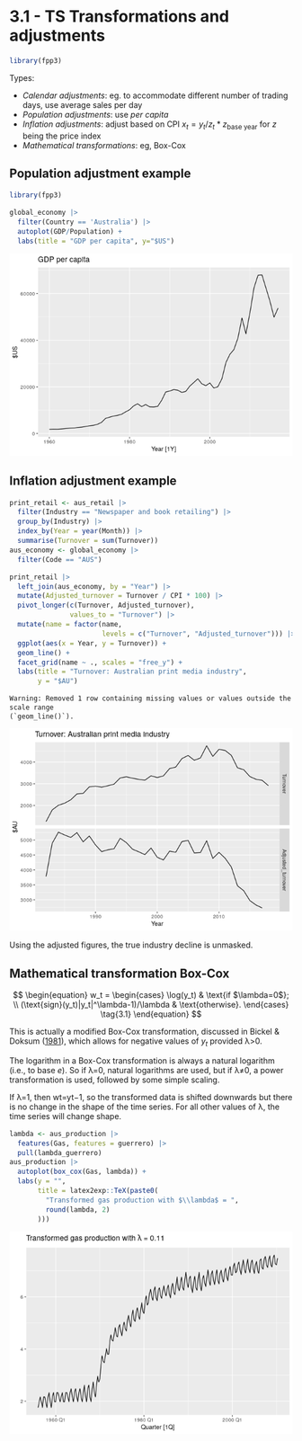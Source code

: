 # 3.1 - TS Transformations and adjustments


``` r
library(fpp3)
```

Types:

- *Calendar adjustments*: eg. to accommodate different number of trading
  days, use average sales per day
- *Population adjustments*: use *per capita*
- *Inflation adjustments*: adjust based on CPI
  $x_{t} = y_{t}/z_{t} * z_{\text{base year}}$ for $z$ being the price
  index
- *Mathematical transformations*: eg, Box-Cox

## Population adjustment example

``` r
library(fpp3)
```

``` r
global_economy |>
  filter(Country == 'Australia') |>
  autoplot(GDP/Population) +
  labs(title = "GDP per capita", y="$US")
```

![](03.1-TransformationsAdustments_files/figure-commonmark/unnamed-chunk-3-1.png)

## Inflation adjustment example

``` r
print_retail <- aus_retail |>
  filter(Industry == "Newspaper and book retailing") |>
  group_by(Industry) |>
  index_by(Year = year(Month)) |>
  summarise(Turnover = sum(Turnover))
aus_economy <- global_economy |>
  filter(Code == "AUS")
```

``` r
print_retail |>
  left_join(aus_economy, by = "Year") |>
  mutate(Adjusted_turnover = Turnover / CPI * 100) |>
  pivot_longer(c(Turnover, Adjusted_turnover),
               values_to = "Turnover") |>
  mutate(name = factor(name,
                       levels = c("Turnover", "Adjusted_turnover"))) |>
  ggplot(aes(x = Year, y = Turnover)) +
  geom_line() +
  facet_grid(name ~ ., scales = "free_y") +
  labs(title = "Turnover: Australian print media industry",
       y = "$AU")
```

    Warning: Removed 1 row containing missing values or values outside the scale range
    (`geom_line()`).

![](03.1-TransformationsAdustments_files/figure-commonmark/unnamed-chunk-5-1.png)

Using the adjusted figures, the true industry decline is unmasked.

## Mathematical transformation Box-Cox

$$
\begin{equation}
  w_t  =
    \begin{cases}
      \log(y_t) & \text{if $\lambda=0$};  \\
      (\text{sign}(y_t)|y_t|^\lambda-1)/\lambda & \text{otherwise}.
    \end{cases}
    \tag{3.1}
\end{equation}
$$

This is actually a modified Box-Cox transformation, discussed in Bickel
& Doksum
([1981](https://otexts.com/fpp3/transformations.html#ref-Bickel1981)),
which allows for negative values of $y_t$ provided λ\>0.

The logarithm in a Box-Cox transformation is always a natural logarithm
(i.e., to base $e$). So if λ=0, natural logarithms are used, but if λ≠0,
a power transformation is used, followed by some simple scaling.

If λ=1, then wt=yt−1, so the transformed data is shifted downwards but
there is no change in the shape of the time series. For all other values
of λ, the time series will change shape.

``` r
lambda <- aus_production |>
  features(Gas, features = guerrero) |>
  pull(lambda_guerrero)
aus_production |>
  autoplot(box_cox(Gas, lambda)) +
  labs(y = "",
       title = latex2exp::TeX(paste0(
         "Transformed gas production with $\\lambda$ = ",
         round(lambda, 2)
       )))
```

![](03.1-TransformationsAdustments_files/figure-commonmark/unnamed-chunk-6-1.png)
